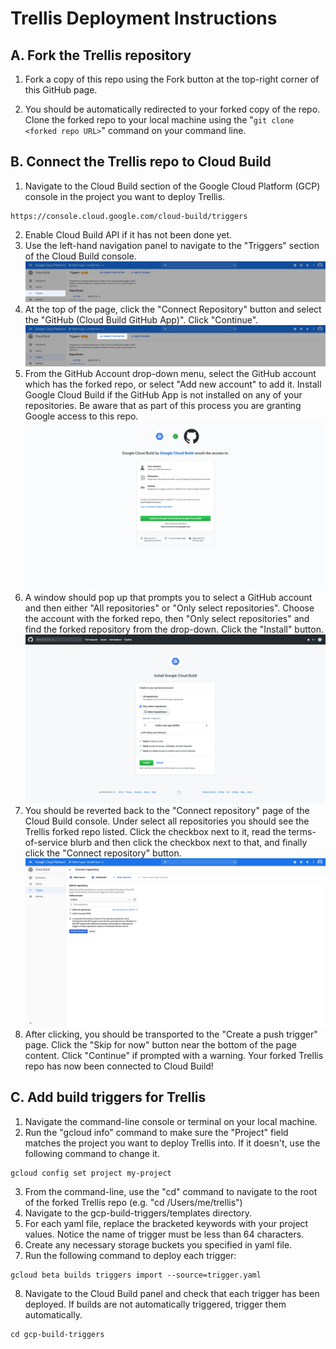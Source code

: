 # Trellis Deployment Instructions

## A. Fork the Trellis repository
1. Fork a copy of this repo using the Fork button at the top-right corner of this GitHub page.

2. You should be automatically redirected to your forked copy of the repo. Clone the forked repo to your local machine using the "`git clone <forked repo URL>`" command on your command line.

## B. Connect the Trellis repo to Cloud Build
1. Navigate to the Cloud Build section of the Google Cloud Platform (GCP) console in the project you want to deploy Trellis.

```
https://console.cloud.google.com/cloud-build/triggers
```
2. Enable Cloud Build API if it has not been done yet.
3. Use the left-hand navigation panel to navigate to the "Triggers" section of the Cloud Build console.
![Triggers section of the Cloud Build console](images/triggers.png)
4. At the top of the page, click the "Connect Repository" button and select the "GitHub (Cloud Build GitHub App)". Click "Continue".
![Connect Repository button](images/connect.png)
5. From the GitHub Account drop-down menu, select the GitHub account which has the forked repo, or select "Add new account" to add it. Install Google Cloud Build if the GitHub App is not installed on any of your repositories. Be aware that as part of this process you are granting Google access to this repo.
![Authorization](images/authorize.png)
6. A window should pop up that prompts you to select a GitHub account and then either "All repositories" or "Only select repositories". Choose the account with the forked repo, then "Only select repositories" and find the forked repository from the drop-down. Click the "Install" button.
![Only select repositories](images/install.png)
7. You should be reverted back to the "Connect repository" page of the Cloud Build console. Under select all repositories you should see the Trellis forked repo listed. Click the checkbox next to it, read the terms-of-service blurb and then click the checkbox next to that, and finally click the "Connect repository" button.
![Connect Repository](images/select_repo.png)
8. After clicking, you should be transported to the "Create a push trigger" page. Click the "Skip for now" button near the bottom of the page content. Click "Continue" if prompted with a warning. Your forked Trellis repo has now been connected to Cloud Build!

## C. Add build triggers for Trellis
1. Navigate the command-line console or terminal on your local machine.
2. Run the "gcloud info" command to make sure the "Project" field matches the project you want to deploy Trellis into. If it doesn't, use the following command to change it.

```
gcloud config set project my-project
```

3. From the command-line, use the "cd" command to navigate to the root of the forked Trellis repo (e.g. "cd /Users/me/trellis")
4. Navigate to the gcp-build-triggers/templates directory.
5. For each yaml file, replace the bracketed keywords with your project values. Notice the name of trigger must be less than 64 characters.
6. Create any necessary storage buckets you specified in yaml file.
7. Run the following command to deploy each trigger:

```
gcloud beta builds triggers import --source=trigger.yaml
```
8. Navigate to the Cloud Build panel and check that each trigger has been deployed. If builds are not automatically triggered, trigger them automatically.

```
cd gcp-build-triggers
```

